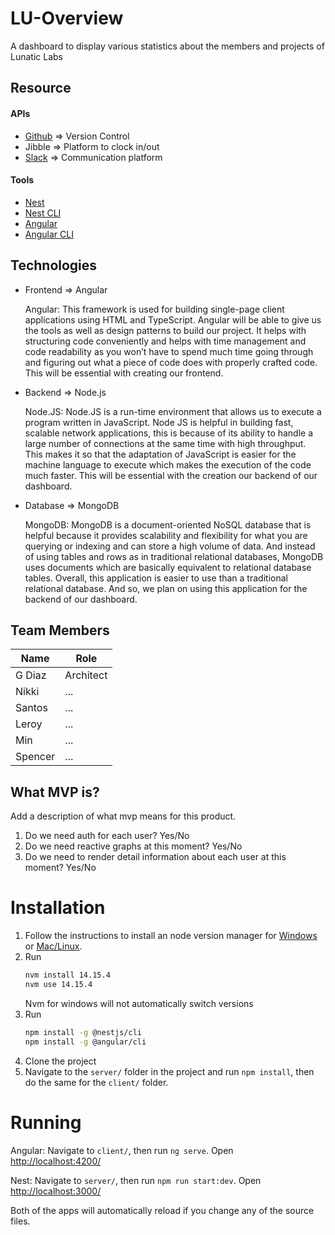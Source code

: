 # LU-Overview
A dashboard to display various statistics about the members and projects of Lunatic Labs

## Resource
#### APIs
- [Github](https://docs.github.com/en/rest/guides/getting-started-with-the-rest-api) => Version Control
- Jibble => Platform to clock in/out
- [Slack](https://api.slack.com/apis/connections/events-api) => Communication platform

#### Tools
- [Nest](https://docs.nestjs.com/)
- [Nest CLI](https://docs.nestjs.com/cli/overview)
- [Angular](https://angular.io/docs)
- [Angular CLI](https://angular.io/cli)

## Technologies
- Frontend => Angular

  Angular:
    This framework is used for building single-page client applications using HTML and TypeScript. Angular will be able to give us the tools as well as design patterns to build our project. It helps with structuring code conveniently and helps with time management and code readability as you won’t have to spend much time going through and figuring out what a piece of code does with properly crafted code. This will be essential with creating our frontend.

- Backend => Node.js

  Node.JS:
    Node.JS is a run-time environment that allows us to execute a program written in JavaScript. Node JS is helpful in building fast, scalable network applications, this is because of its ability to handle a large number of connections at the same time with high throughput. This makes it so that the adaptation of JavaScript is easier for the machine language to execute which makes the execution of the code much faster. This will be essential with the creation our backend of our dashboard.

- Database => MongoDB

  MongoDB:
    MongoDB is a document-oriented NoSQL database that is helpful because it provides scalability and flexibility for what you are querying or indexing and can store a high volume of data. And instead of using tables and rows as in traditional relational databases, MongoDB uses documents which are basically equivalent to relational database tables. Overall, this application is easier to use than a traditional relational database. And so, we plan on using this application for the backend of our dashboard.

## Team Members
Name|Role
----|----
G Diaz|Architect
Nikki|...
Santos|...
Leroy|...
Min|...
Spencer|...

## What MVP is?

Add a description of what mvp means for this product.

1. Do we need auth for each user? Yes/No
1. Do we need reactive graphs at this moment? Yes/No
1. Do we need to render detail information about each user at this moment? Yes/No

# Installation

1. Follow the instructions to install an node version manager for [Windows](https://github.com/coreybutler/nvm-windows) or [Mac/Linux](https://github.com/nvm-sh/nvm).
2. Run 
	```sh
	nvm install 14.15.4
	nvm use 14.15.4
	``` 
	Nvm for windows will not automatically switch versions
3. Run 
	```sh
	npm install -g @nestjs/cli
	npm install -g @angular/cli
	```
4. Clone the project
5. Navigate to the `server/` folder in the project and run `npm install`, then do the same for the `client/` folder.

# Running

Angular: Navigate to `client/`, then run `ng serve`. Open <http://localhost:4200/>

Nest: Navigate to `server/`, then run `npm run start:dev`. Open <http://localhost:3000/>

Both of the apps will automatically reload if you change any of the source files.
